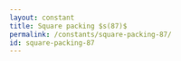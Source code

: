 ```yaml
---
layout: constant
title: Square packing $s(87)$
permalink: /constants/square-packing-87/
id: square-packing-87
---
```

